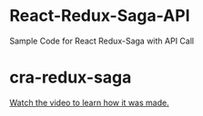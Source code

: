 # React-Redux-Saga-API
 Sample Code for React Redux-Saga with API Call


# cra-redux-saga

[Watch the video to learn how it was made.](https://youtu.be/Bq_Hkj-G-4c)
